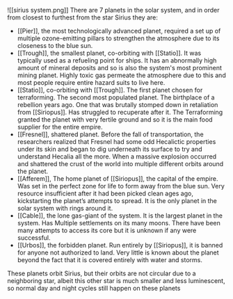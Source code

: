 
![[sirius system.png]]
There are 7 planets in the solar system, and in order from closest to furthest from the star Sirius they are:
- [[Pier]], the most technologically advanced planet, required a set up of multiple ozone-emitting pillars to strengthen the atmosphere due to its closeness to the blue sun. 
- [[Trough]], the smallest planet, co-orbiting with [[Statio]]. It was typically used as a refueling point for ships. It has an abnormally high amount of mineral deposits and so is also the system's most prominent mining planet. Highly toxic gas permeate the atmosphere due to this and most people require entire hazard suits to live here. 
- [[Statio]], co-orbiting with [[Trough]]. The first planet chosen for terraforming. The second most populated planet. The birthplace of a rebellion years ago. One that was brutally stomped down in retaliation from [[Siriopus]]. Has struggled to recuperate after it. The Terraforming granted the planet with very fertile ground and so it is the main food supplier for the entire empire. 
- [[Fresnel]], shattered planet. Before the fall of transportation, the researchers realized that Fresnel had some odd Hecalictic properties under its skin and began to dig underneath its surface to try and understand Hecalia all the more. When a massive explosion occurred and shattered the crust of the world into multiple different orbits around the planet. 
- [[Afferem]], The home planet of [[Siriopus]], the capital of the empire. Was set in the perfect zone for life to form away from the blue sun. Very resource insufficient after it had been picked clean ages ago, kickstarting the planet’s attempts to spread. It is the only planet in the solar system with rings around it. 
- [[Cable]], the lone gas-giant of the system. It is the largest planet in the system. Has Multiple settlements on its many moons. There have been many attempts to access its core but it is unknown if any were successful. 
- [[Urbos]], the forbidden planet. Run entirely by [[Siriopus]], it is banned for anyone not authorized to land. Very little is known about the planet beyond the fact that it is covered entirely with water and storms.

These planets orbit Sirius, but their orbits are not circular due to a neighboring star, albeit this other star is much smaller and less luminescent, so normal day and night cycles still happen on these planets
